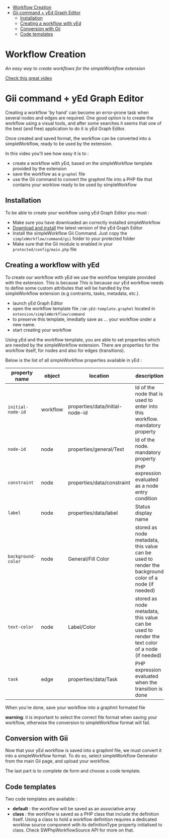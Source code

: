 - [Workflow Creation](#workflow-creation)
- [Gii command + yEd Graph Editor](#gii-command--yed-graph-editor)
  - [Installation](#installation)
  - [Creating a workflow with yEd](#creating-a-workflow-with-yed)
  - [Conversion with Gii](#conversion-with-gii)
  - [Code templates](#code-templates)

# Workflow Creation

*An easy way to create workflows for the simpleWorkflow extension*

[Check this great video](http://player.vimeo.com/video/48693938)

# Gii command + yEd Graph Editor

Creating a workflow 'by hand' can become an error-prone task when several nodes and edges are required. One good option is to create the workflow using a visual tools, and after some searches it seems that one of the best (and free) application to do it is yEd Graph Editor.

Once created and saved format, the workflow can be converted into a simpleWorkflow, ready to be used by the extension.

In this video you'll see how easy it is to :

- create a workflow with yEd, based on the simpleWorkflow template provided by the extension
- save the workflow as a `graphml` file
- use the Gii command to convert the graphml file into a PHP file that contains your worklow ready to be used by simpleWorkflow

## Installation

To be able to create your workflow using yEd Graph Editor you must :

- Make sure you have downloaded an correctly installed simpleWorkflow
- [Download and install](http://www.yworks.com/en/products_yed_download.html) the latest version of the yEd Graph Editor
- Install the simpleWorkflow Gii Command. Just copy the `simpleWorkflow/command/gii` folder to your protected folder
- Make sure that the Gii module is enabled in your `protected/config/main.php` file

## Creating a workflow with yEd

To create our workflow with yEd we use the workflow template provided with the extension. This is because This is because our yEd workflow needs to define some custom attributes that will be handled by the simpleWorkflow extension (e.g contraints, tasks, metadata, etc.).

- launch yEd Graph Editor
- open the workflow template file `/sW-yEd-template.graphml` located in `extension/simpleWorkflow/command`
- to preserve this template, imediatly save as ... your workflow under a new name.
- start creating your workflow

Using yEd and the workflow template, you are able to set properties which are needed by the simpleWorkflow extension.
There are properties for the workflow itself, for nodes and also for edges (transitions). 

Below is the list of all simpleWorkflow properties available in yEd :

<table class="table table-striped">
    <thead>
    <tr>
        <th>property name</th>
        <th>object</th>
        <th>location</th>
        <th>description</th>
    </tr>
    </thead>
    <tbody>
    <tr>
        <td><code>initial-node-id</code></td>
        <td>workflow</td>
        <td>properties/data/Initial-node-id</td>
        <td>Id of the node that is used to enter into this workflow.<br/>
        <span class="label label-important">mandatory property</span></td>
    </tr>
    <tr>
        <td><code>node-id</code></td>
        <td>node</td>
        <td>properties/general/Text</td>
        <td>Id of the node.<br/>
        <span class="label label-important">mandatory property</span></td>
    </tr>  
    <tr>
        <td><code>constraint</code></td>
        <td>node</td>
        <td>properties/data/constraint</td>
        <td>PHP expression evaluated as a node entry condition</td>
    </tr>      
    <tr>
        <td><code>label</code></td>
        <td>node</td>
        <td>properties/data/label</td>
        <td>Status display name</td>
    </tr>       
    <tr>
        <td><code>background-color</code></td>
        <td>node</td>
        <td>General/Fill Color</td>
        <td>stored as node metadata, this value can be used to render the background color of a node (if needed)</td>
    </tr>   
    <tr>
        <td><code>text-color</code></td>
        <td>node</td>
        <td>Label/Color</td>
        <td>stored as node metadata, this value can be used to render the text color of a node (if needed)</td>
    </tr>
    <tr>
        <td><code>task</code></td>
        <td>edge</td>
        <td>properties/data/Task</td>
        <td>PHP expression evaluated when the transition is done</td>
    </tr>                
    </tbody>
</table>                    

When you're done, save your workflow into a graphml formated file

**warning**: it is important to select the correct file format when saving your workflow, otherwise the conversion to simpleWorkflow format will fail.

## Conversion with Gii

Now that your yEd workflow is saved into a graphml file, we must convert it into a simpleWorkflow format.
To do so, select simpleWorkflow Generator from the main Gii page, and upload your workflow.

The last part is to complete de form and choose a code template.

## Code templates

Two code templates are available :

- **default** : the workflow will be saved as an associative array
- **class** : the workflow is saved as a PHP class that include the definition itself. Using a class to hold a workflow definition requires a dedicated worklow source component with its definitionType property initialised to class. Check SWPhpWorkflowSource API for more on that.

